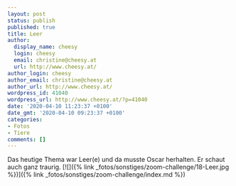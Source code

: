 ```yaml
---
layout: post
status: publish
published: true
title: Leer
author:
  display_name: cheesy
  login: cheesy
  email: christine@cheesy.at
  url: http://www.cheesy.at/
author_login: cheesy
author_email: christine@cheesy.at
author_url: http://www.cheesy.at/
wordpress_id: 41040
wordpress_url: http://www.cheesy.at/?p=41040
date: '2020-04-10 11:23:37 +0100'
date_gmt: '2020-04-10 09:23:37 +0100'
categories:
- Fotos
- Tiere
comments: []
---
```

Das heutige Thema war Leer(e) und da musste Oscar herhalten. Er schaut auch ganz traurig.
[![]({% link _fotos/sonstiges/zoom-challenge/18-Leer.jpg %})]({% link _fotos/sonstiges/zoom-challenge/index.md %})
